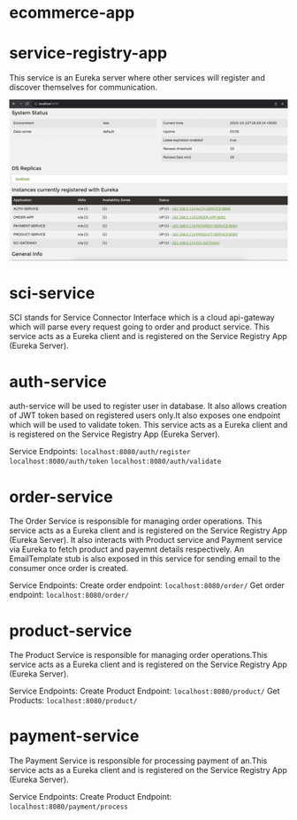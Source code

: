 # ecommerce-app

# service-registry-app
This service is an Eureka server where other services will register and discover themselves for communication.

![eureka-server](https://github.com/SachinMittal101/ecommerce-app/blob/main/images/eureka-server.png)

# sci-service
SCI stands for Service Connector Interface which is a cloud api-gateway which will parse every request going to order and product service.
This service acts as a Eureka client and is registered on the Service Registry App (Eureka Server).

# auth-service
auth-service will be used to register user in database. It also allows creation of JWT token based on registered users
only.It also exposes one endpoint which will be used to validate token.
This service acts as a Eureka client and is registered on the Service Registry App (Eureka Server).

Service Endpoints:
`localhost:8080/auth/register`
`localhost:8080/auth/token`
`localhost:8080/auth/validate`

# order-service
The Order Service is responsible for managing order operations. This service acts as a Eureka client and is registered on the Service Registry App (Eureka Server).
It also interacts with Product service and Payment service via Eureka to fetch product and payemnt details respectively. An EmailTemplate stub is also exposed in this service for sending email to the consumer once order is created.

Service Endpoints:
Create order endpoint: `localhost:8080/order/`
Get order endpoint: `localhost:8080/order/`

# product-service
The Product Service is responsible for managing order operations.This service acts as a Eureka client and is registered on the Service Registry App (Eureka Server).

Service Endpoints:
Create Product Endpoint: `localhost:8080/product/`
Get Products: `localhost:8080/product/`

# payment-service
The Payment Service is responsible for processing payment of an.This service acts as a Eureka client and is registered on the Service Registry App (Eureka Server).

Service Endpoints:
Create Product Endpoint: `localhost:8080/payment/process`
